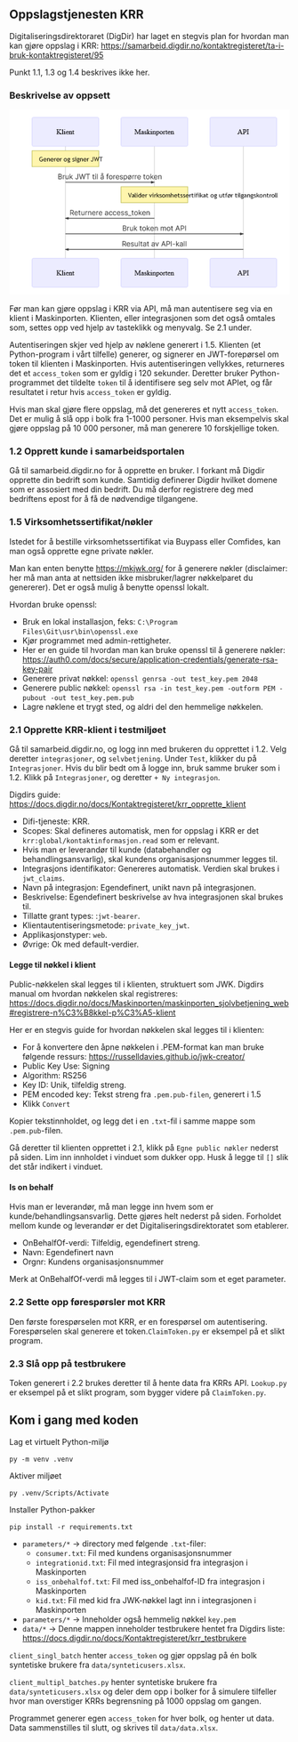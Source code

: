 

## Oppslagstjenesten KRR

Digitaliseringsdirektoraret (DigDir) har laget en stegvis plan for hvordan man kan gjøre oppslag i KRR: https://samarbeid.digdir.no/kontaktregisteret/ta-i-bruk-kontaktregisteret/95

Punkt 1.1, 1.3 og 1.4 beskrives ikke her. 

### Beskrivelse av oppsett

![Alt text](img/image.png)

Før man kan gjøre oppslag i KRR via API, må man autentisere seg via en klient i Maskinporten. Klienten, eller integrasjonen som det også omtales som, settes opp ved hjelp av tasteklikk og menyvalg. Se 2.1 under. 

Autentiseringen skjer ved hjelp av nøklene generert i 1.5. Klienten (et Python-program i vårt tilfelle)  generer, og signerer en JWT-forepørsel om token til klienten i Maskinporten. Hvis autentiseringen vellykkes, returneres det et `access_token` som er gyldig i 120 sekunder. Deretter bruker Python-programmet det tildelte `token` til å identifisere seg selv mot APIet, og får resultatet i retur hvis `access_token` er gyldig.

Hvis man skal gjøre flere oppslag, må det genereres et nytt `access_token`. Det er mulig å slå opp i bolk fra 1-1000 personer. Hvis man eksempelvis skal gjøre oppslag på 10 000 personer, må man generere 10 forskjellige token. 


### 1.2 Opprett kunde i samarbeidsportalen

Gå til samarbeid.digdir.no for å opprette en bruker. I forkant må Digdir opprette din bedrift som kunde. Samtidig definerer Digdir hvilket domene som er assosiert med din bedrift. Du må derfor registrere deg med bedriftens epost for å få de nødvendige tilgangene. 

### 1.5 Virksomhetssertifikat/nøkler

Istedet for å bestille virksomhetssertifikat via Buypass eller Comfides, kan man også opprette egne private nøkler. 

Man kan enten benytte https://mkjwk.org/ for å generere nøkler (disclaimer: her må man anta at nettsiden ikke misbruker/lagrer nøkkelparet du genererer). Det er også mulig å benytte openssl lokalt.

Hvordan bruke openssl:
- Bruk en lokal installasjon, feks: `C:\Program Files\Git\usr\bin\openssl.exe`  
- Kjør programmet med admin-rettigheter.  
- Her er en guide til hvordan man kan bruke openssl til å generere nøkler: https://auth0.com/docs/secure/application-credentials/generate-rsa-key-pair  
- Generere privat nøkkel: `openssl genrsa -out test_key.pem 2048`  
- Generere public nøkkel: `openssl rsa -in test_key.pem -outform PEM -pubout -out test_key.pem.pub`  
- Lagre nøklene et trygt sted, og aldri del den hemmelige nøkkelen.  

### 2.1 Opprette KRR-klient i testmiljøet

Gå til samarbeid.digdir.no, og logg inn med brukeren du opprettet i 1.2. Velg deretter `integrasjoner`, og `selvbetjening`. Under `Test`, klikker du på `Integrasjoner`. Hvis du blir bedt om å logge inn, bruk samme bruker som i 1.2. Klikk på `Integrasjoner`, og deretter `+ Ny integrasjon`.

Digdirs guide: https://docs.digdir.no/docs/Kontaktregisteret/krr_opprette_klient

- Difi-tjeneste: KRR.  
- Scopes: Skal defineres automatisk, men for oppslag i KRR er det `krr:global/kontaktinformasjon.read` som er relevant.  
- Hvis man er leverandør til kunde (databehandler og behandlingsansvarlig), skal kundens organisasjonsnummer legges til.  
- Integrasjons identifikator: Genereres automatisk. Verdien skal brukes i `jwt_claims`.  
- Navn på integrasjon: Egendefinert, unikt navn på integrasjonen.  
- Beskrivelse: Egendefinert beskrivelse av hva integrasjonen skal brukes til.  
- Tillatte grant types: :`jwt-bearer`.  
- Klientautentiseringsmetode: `private_key_jwt`.  
- Applikasjonstyper: `web`.  
- Øvrige: Ok med default-verdier.  

#### Legge til nøkkel i klient
Public-nøkkelen skal legges til i klienten, struktuert som JWK. Digdirs manual om hvordan nøkkelen skal registreres: https://docs.digdir.no/docs/Maskinporten/maskinporten_sjolvbetjening_web#registrere-n%C3%B8kkel-p%C3%A5-klient 

Her er en stegvis guide for hvordan nøkkelen skal legges til i klienten: 

- For å konvertere den åpne nøkkelen i .PEM-format kan man bruke følgende ressurs: https://russelldavies.github.io/jwk-creator/  
- Public Key Use: Signing  
- Algorithm: RS256  
- Key ID: Unik, tilfeldig streng.  
- PEM encoded key: Tekst streng fra `.pem.pub-filen`, generert i 1.5  
- Klikk `Convert`  

Kopier tekstinnholdet, og legg det i en `.txt`-fil i samme mappe som `.pem.pub`-filen. 

Gå deretter til klienten opprettet i 2.1, klikk på `Egne public nøkler` nederst på siden. Lim inn innholdet i vinduet som dukker opp. Husk å legge til `[]` slik det står indikert i vinduet. 

#### Is on behalf
Hvis man er leverandør, må man legge inn hvem som er kunde/behandlingsansvarlig. Dette gjøres helt nederst på siden. Forholdet mellom kunde og leverandør er det Digitaliseringsdirektoratet som etablerer.

- OnBehalfOf-verdi: Tilfeldig, egendefinert streng.  
- Navn: Egendefinert navn 
- Orgnr: Kundens organisasjonsnummer

Merk at OnBehalfOf-verdi må legges til i JWT-claim som et eget parameter. 

### 2.2 Sette opp førespørsler mot KRR

Den første forespørselen mot KRR, er en forespørsel om autentisering. Forespørselen skal generere et token.`ClaimToken.py` er eksempel på et slikt program. 

### 2.3 Slå opp på testbrukere

Token generert i 2.2 brukes deretter til å hente data fra KRRs API. `Lookup.py` er eksempel på et slikt program, som bygger videre på `ClaimToken.py`. 

## Kom i gang med koden

Lag et virtuelt Python-miljø
```
py -m venv .venv
```

Aktiver miljøet
```
py .venv/Scripts/Activate
```

Installer Python-pakker
```
pip install -r requirements.txt
```

- `parameters/*` -> directory med følgende `.txt`-filer: 
    * `consumer.txt`: Fil med kundens organisasjonsnummer
    * `integrationid.txt`: Fil med integrasjonsid fra integrasjon i Maskinporten
    * `iss_onbehalfof.txt`: Fil med iss_onbehalfof-ID fra integrasjon i Maskinporten
    * `kid.txt`: Fil med kid fra JWK-nøkkel lagt inn i integrasjonen i Maskinporten
- `parameters/*` -> Inneholder også hemmelig nøkkel `key.pem`
- `data/*` -> Denne mappen inneholder testbrukere hentet fra Digdirs liste: https://docs.digdir.no/docs/Kontaktregisteret/krr_testbrukere

`client_singl_batch` henter `access_token` og gjør oppslag på én bolk syntetiske brukere fra `data/synteticusers.xlsx`. 

`client_multipl_batches.py` henter syntetiske brukere fra `data/synteticusers.xlsx` og deler dem opp i bolker for å simulere tilfeller hvor man overstiger KRRs begrensning på 1000 oppslag om gangen. 

Programmet generer egen `access_token` for hver bolk, og henter ut data. Data sammenstilles til slutt, og skrives til `data/data.xlsx`.